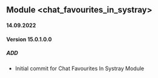 ## Module <chat_favourites_in_systray>

#### 14.09.2022
#### Version 15.0.1.0.0
##### ADD
- Initial commit for  Chat Favourites In Systray Module
